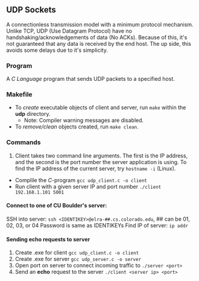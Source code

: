 ## UDP Sockets
A connectionless transmission model with a minimum protocol mechanism. Unlike TCP, UDP (Use Datagram Protocol) have no handshaking/acknowledgements of data (No ACKs). Because of this, it's not guaranteed that any data is received by the end host. The up side, this avoids some delays due to it's simplicity.

### Program
A *C Language* program that sends UDP packets to a specified host.

### Makefile
- To *create* executable objects of client and server, run `make` within the **udp** directory.
    - Note: Compiler warning messages are disabled.
- To *remove/clean* objects created, run `make clean`.

### Commands
1. Client takes two command line arguments. The first is the IP address, and the second is the port number the server application is using. To find the IP address of the current server, try `hostname -i` (Linux).
  - Complile the *C*-program
    `gcc udp_client.c -o client`
  - Run client with a given server IP and port number
    `./client 192.168.1.101 5001`

#### Connect to one of CU Boulder's server:
SSH into server: `ssh <IDENTIKEY>@elra-##.cs.colorado.edu`, ## can be 01, 02, 03, or 04
Password is same as IDENTIKEYs
Find IP of server: `ip addr`

#### Sending echo requests to server
  1. Create .exe for client `gcc udp_client.c -o client`
  2. Create .exe for server `gcc udp_server.c -o server`
  3. Open port on server to connect incoming traffic to `./server <port>`
  4. Send an **echo** request to the server `./client <server ip> <port>`
